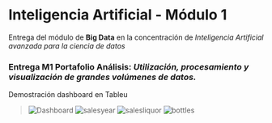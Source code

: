 # Inteligencia Artificial - Módulo 1
Entrega del módulo de **Big Data** en la concentración de *Inteligencia Artificial avanzada para la ciencia de datos*

### Entrega M1 Portafolio Análisis: ***Utilización, procesamiento y visualización de grandes volúmenes de datos.***


Demostración dashboard en Tableu
> ![Dashboard](https://user-images.githubusercontent.com/80774502/203838454-ffc92d64-7390-4298-987d-53fda50b31c2.png)
> ![salesyear](https://user-images.githubusercontent.com/80774502/203849902-1b5c3c77-fe57-4707-a051-ec35967f28b7.jpg)
> ![salesliquor](https://user-images.githubusercontent.com/80774502/203849905-a1fe6477-857a-4dcb-8a43-4c416a5651dc.jpg)
> ![bottles](https://user-images.githubusercontent.com/80774502/203849904-1af51cde-413a-4d88-8739-c9d6598f035f.jpg)
